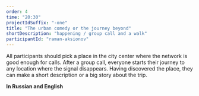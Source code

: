 ```yaml
---
order: 4
time: "20:30"
projectIdSuffix: "-one"
title: "The urban comedy or the journey beyond"
shortDescription: "happening / group call and a walk"
participantId: "raman-aksionov"
---
```


All participants should pick a place in the city center where the network is good enough for calls. After a group call, everyone starts their journey to any location where the signal disappears. Having discovered the place, they can make a short description or a big story about the trip.

**In Russian and English**

